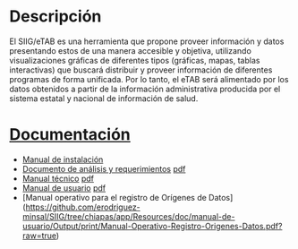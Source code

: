 # Descripción
El SIIG/eTAB es una herramienta que propone proveer información y datos presentando 
estos de una manera accesible y objetiva, utilizando 
visualizaciones gráficas de diferentes tipos (gráficas, mapas, tablas interactivas) 
que buscará distribuir y proveer información de diferentes programas de forma 
unificada. Por lo tanto, el eTAB será alimentado por los datos obtenidos a 
partir de la información administrativa producida por el sistema estatal y 
nacional de información de salud.


# [Documentación](https://github.com/rigosv/SIIG/tree/master/app/Resources/doc)
* [Manual de instalación](https://github.com/rigosv/SIIG/blob/master/app/Resources/doc/manual-tecnico/Contents/instalacion.md)
* [Documento de análisis y requerimientos](https://github.com/rigosv/SIIG/tree/master/app/Resources/doc/analisis-y-requerimientos/Contents) [pdf](https://github.com/rigosv/SIIG/blob/master/app/Resources/doc/analisis-y-requerimientos/Output/print/book.pdf?raw=true)
* [Manual técnico](https://github.com/rigosv/SIIG/tree/master/app/Resources/doc/manual-tecnico/Contents) [pdf](https://github.com/rigosv/SIIG/blob/master/app/Resources/doc/manual-tecnico/Output/print/book.pdf?raw=true)
* [Manual de usuario](https://github.com/rigosv/SIIG/tree/master/app/Resources/doc/manual-de-usuario/Contents) [pdf](https://github.com/rigosv/SIIG/blob/master/app/Resources/doc/manual-de-usuario/Output/print/book.pdf?raw=true)
* [Manual operativo para el registro de Orígenes de Datos] (https://github.com/erodriguez-minsal/SIIG/tree/chiapas/app/Resources/doc/manual-de-usuario/Output/print/Manual-Operativo-Registro-Origenes-Datos.pdf?raw=true)